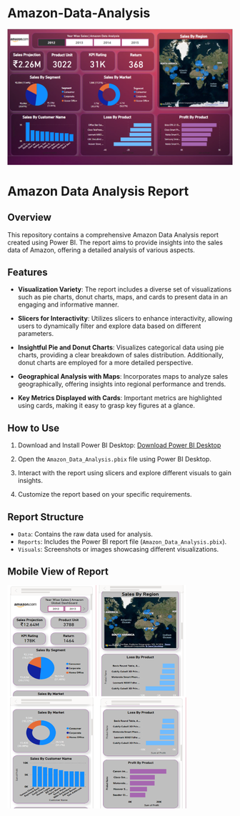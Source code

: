 # Amazon-Data-Analysis 
![Output](https://github.com/Pranoti-2002/Power-BI-Projects-/blob/main/Report.png) 
# Amazon Data Analysis Report

## Overview
This repository contains a comprehensive Amazon Data Analysis report created using Power BI. The report aims to provide insights into the sales data of Amazon, offering a detailed analysis of various aspects.

## Features
- **Visualization Variety**: The report includes a diverse set of visualizations such as pie charts, donut charts, maps, and cards to present data in an engaging and informative manner.

- **Slicers for Interactivity**: Utilizes slicers to enhance interactivity, allowing users to dynamically filter and explore data based on different parameters.

- **Insightful Pie and Donut Charts**: Visualizes categorical data using pie charts, providing a clear breakdown of sales distribution. Additionally, donut charts are employed for a more detailed perspective.

- **Geographical Analysis with Maps**: Incorporates maps to analyze sales geographically, offering insights into regional performance and trends.

- **Key Metrics Displayed with Cards**: Important metrics are highlighted using cards, making it easy to grasp key figures at a glance.

## How to Use
1. Download and Install Power BI Desktop: [Download Power BI Desktop](https://powerbi.microsoft.com/desktop/)

2. Open the `Amazon_Data_Analysis.pbix` file using Power BI Desktop.

3. Interact with the report using slicers and explore different visuals to gain insights.

4. Customize the report based on your specific requirements.

## Report Structure
- `Data`: Contains the raw data used for analysis.
- `Reports`: Includes the Power BI report file (`Amazon_Data_Analysis.pbix`).
- `Visuals`: Screenshots or images showcasing different visualizations.

 ## Mobile View of Report
<!-- Adjust the width and height attributes based on your preferences -->
<img src="https://github.com/Pranoti-2002/Power-BI-Projects-/blob/main/Mobile_View.png" alt="Mobile View Collage" width="400" height="500">

